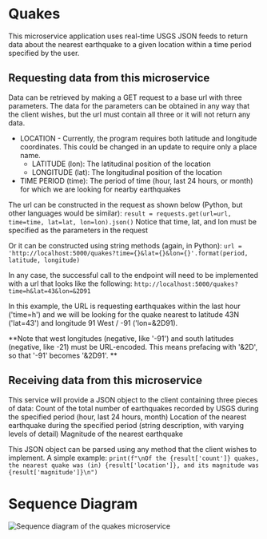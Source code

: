 # Quakes 
This microservice application uses real-time USGS JSON feeds to return data about the nearest earthquake to a given location within a time period specified by the user.

## Requesting data from this microservice

Data can be retrieved by making a GET request to a base url with three parameters. The data for the parameters can be obtained in any way that the client wishes, but the url must contain all three or it will not return any data. 

+ LOCATION - Currently, the program requires both latitude and longitude coordinates. This could be changed in an update to require only a place name.
  + LATITUDE (lon): The latitudinal position of the location
  + LONGITUDE (lat): The longitudinal position of the location
+ TIME PERIOD (time): The period of time (hour, last 24 hours, or month) for which we are looking for nearby earthquakes 

The url can be constructed in the request as shown below (Python, but other languages would be similar):
`result = requests.get(url=url, time=time, lat=lat, lon=lon).json()`
Notice that time, lat, and lon must be specified as the parameters in the request

Or it can be constructed using string methods (again, in Python):
`url = 'http://localhost:5000/quakes?time={}&lat={}&lon={}'.format(period, latitude, longitude)`

In any case, the successful call to the endpoint will need to be implemented with a url that looks like the following: 
`http://localhost:5000/quakes?time=h&lat=43&lon=&2D91`

In this example, the URL is requesting earthquakes within the last hour ('time=h') and we will be looking for the quake nearest to latitude 43N ('lat=43') and longitude 91 West / -91 ('lon=&2D91). 

**Note that west longitudes (negative, like '-91') and south latitudes (negative, like -21) must be URL-encoded. This means prefacing with '&2D', so that '-91' becomes '&2D91'. **

## Receiving data from this microservice
This service will provide a JSON object to the client containing three pieces of data: 
Count of the total number of earthquakes recorded by USGS during the specified period (hour, last 24 hours, month)
Location of the nearest earthquake during the specified period (string description, with varying levels of detail)
Magnitude of the nearest earthquake

This JSON object can be parsed using any method that the client wishes to implement. A simple example:
`print(f"\nOf the {result['count']} quakes, the nearest quake was (in) {result['location']}, and its magnitude was {result['magnitude']}\n")`


# Sequence Diagram
![Sequence diagram of the quakes microservice](https://user-images.githubusercontent.com/98563878/235456236-2c1ddd3e-fd2b-43e7-a5e6-c15726e59fd3.png)

